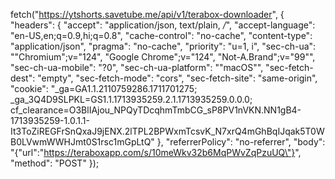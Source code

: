 fetch("https://ytshorts.savetube.me/api/v1/terabox-downloader", {
  "headers": {
    "accept": "application/json, text/plain, */*",
    "accept-language": "en-US,en;q=0.9,hi;q=0.8",
    "cache-control": "no-cache",
    "content-type": "application/json",
    "pragma": "no-cache",
    "priority": "u=1, i",
    "sec-ch-ua": "\"Chromium\";v=\"124\", \"Google Chrome\";v=\"124\", \"Not-A.Brand\";v=\"99\"",
    "sec-ch-ua-mobile": "?0",
    "sec-ch-ua-platform": "\"macOS\"",
    "sec-fetch-dest": "empty",
    "sec-fetch-mode": "cors",
    "sec-fetch-site": "same-origin",
    "cookie": "_ga=GA1.1.2110759286.1711701275; _ga_3Q4D9SLPKL=GS1.1.1713935259.2.1.1713935259.0.0.0; cf_clearance=O3BlIAjou_NPQyTDcqhmTmbCG_sP8PV1nVKN.NN1gB4-1713935259-1.0.1.1-It3ToZiREGFrSnQxaJ9jENX.2lTPL2BPWxmTcsvK_N7xrQ4mGhBqIJqak5T0WB0LVwmWWHJmt0S1rsc1mGpLtQ"
  },
  "referrerPolicy": "no-referrer",
  "body": "{\"url\":\"https://teraboxapp.com/s/10meWkv32b6MqPWvZqPzuUQ\"}",
  "method": "POST"
});


